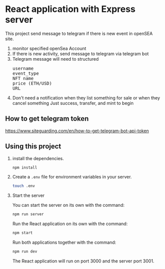 # React application with Express server

This project send message to telegram if there is new event in openSEA site.

1. monitor specified openSea Account
2. If there is new activity, send message to telegram via telegram bot
3. Telegram message will need to structured
   <pre>
   username 
   event_type 
   NFT name 
   price (ETH/USD) 
   URL
   </pre>
4. Don't need a notification when they list something for sale or when they cancel something
Just success, transfer, and mint to begin

## How to get telegram token
  https://www.siteguarding.com/en/how-to-get-telegram-bot-api-token
## Using this project

1. install the dependencies.

   ```bash
   npm install
   ```

2. Create a `.env` file for environment variables in your server.

   ```bash
   touch .env
   ```

3. Start the server

   You can start the server on its own with the command:

   ```bash
   npm run server
   ```

   Run the React application on its own with the command:

   ```bash
   npm start
   ```

   Run both applications together with the command:

   ```bash
   npm run dev
   ```

   The React application will run on port 3000 and the server port 3001.
